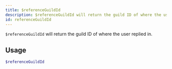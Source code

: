 ```yaml
---
title: $referenceGuildId
description: $referenceGuildId will return the guild ID of where the user replied in.
id: referenceGuildId
---
```


`$referenceGuildId` will return the guild ID of where the user replied in.

## Usage

```php
$referenceGuildId
```
